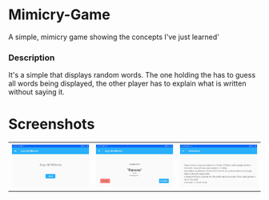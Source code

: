 # Mimicry-Game
A simple, mimicry game showing the concepts I've just learned'

### Description
It's a simple that displays random words. The one holding the 
has to guess all words being displayed, the other player has
to explain what is written without saying it.

# Screenshots
<table width="100%">
  <tr>
    <th width="25%"><img src="https://github.com/AlmeidaJoao/Mimicry-Game/blob/master/screenshots/Screenshot_20200322-220737_Jogo%20de%20Mimica.jpg"></th>
    <th width="25%"><img src="https://github.com/AlmeidaJoao/Mimicry-Game/blob/master/screenshots/Screenshot_20200322-220750_Jogo%20de%20Mimica.jpg"></th>
    <th width="25%"><img src="https://github.com/AlmeidaJoao/Mimicry-Game/blob/master/screenshots/Screenshot_20200322-220810_Jogo%20de%20Mimica.jpg"></th>
  </tr>
</table>

